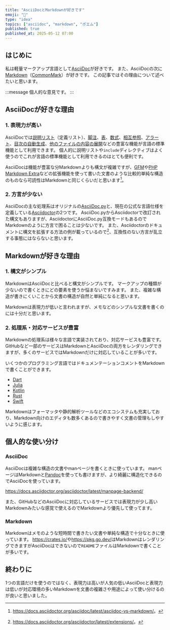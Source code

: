 ```yaml
---
title: "AsciiDocとMarkdownが好きです"
emoji: "📝"
type: "idea"
topics: ["asciidoc", "markdown", "ポエム"]
published: true
published_at: 2025-05-12 07:00
---
```


## はじめに

私は軽量マークアップ言語として[AsciiDoc](https://asciidoc.org/)が好きです。
また、AsciiDocの次に[Markdown](https://daringfireball.net/projects/markdown/)（[CommonMark](https://commonmark.org/)）が好きです。
この記事ではその理由について述べたいと思います。

:::message
個人的な意見です。
:::

## AsciiDocが好きな理由

### 1. 表現力が高い

AsciiDocでは[説明リスト](https://docs.asciidoctor.org/asciidoc/latest/lists/description/)（定義リスト）、[脚注](https://docs.asciidoctor.org/asciidoc/latest/macros/footnote/)、[表](https://docs.asciidoctor.org/asciidoc/latest/tables/build-a-basic-table/)、[数式](https://docs.asciidoctor.org/asciidoc/latest/stem/)、[相互参照](https://docs.asciidoctor.org/asciidoc/latest/macros/xref/)、[アラート](https://docs.asciidoctor.org/asciidoc/latest/blocks/admonitions/)、[目次の自動生成](https://docs.asciidoctor.org/asciidoc/latest/toc/)、[他のファイルの内容の展開](https://docs.asciidoctor.org/asciidoc/latest/directives/include/)などの豊富な機能が言語の標準機能として利用できます。
個人的に説明リストや`include`ディレクティブはよく使うのでこれが言語の標準機能として利用できるのはとても便利です。

AsciiDocは機能が豊富な分Markdownよりも構文が複雑ですが、[GFM](https://github.github.com/gfm/)や[PHP Markdown Extra](https://michelf.ca/projects/php-markdown/extra/)などの拡張機能を使って書いた文書のような比較的単純な構造のものなら可読性はMarkdownと同じくらいだと思います[^asciidoc-vs-markdown]。

### 2. 方言が少ない

AsciiDocの主な処理系はオリジナルの[AsciiDoc.py](https://asciidoc-py.github.io/)と、現在の公式な言語仕様を定義している[Asciidoctor](https://asciidoctor.org/)の2つです。
AsciiDoc.pyからAsciidoctorで改訂された構文もありますが、AsciidoctorにAsciiDoc.py互換モードもあるのでMarkdownのように方言で困ることは少ないです。
また、Asciidoctorのドキュメントに構文を拡張する方法の例が載っているので[^asciidoctor-extensions]、互換性のない方言が乱立する事態にはならないと思います。

## Markdownが好きな理由

### 1. 構文がシンプル

MarkdownはAsciiDocと比べると構文がシンプルです。
マークアップの種類が少ないので書くときにどの要素を使うか悩まないですみます。
また、複雑な構造が書きにくいことから文書の構造が自然と単純になると思います。

Markdownは表現力が低いと言われますが、メモなどのシンプルな文書を書くのには十分だと思います。

### 2. 処理系・対応サービスが豊富

Markdownの処理系は様々な言語で実装されており、対応サービスも豊富です。
GitHubなど一部のサービスはMarkdownとAsciiDocの両方をレンダリングできますが、多くのサービスではMarkdownだけに対応していることが多いです。

いくつかのプログラミング言語ではドキュメンテーションコメントをMarkdownで書くことができます。

- [Dart](https://dart.dev/effective-dart/documentation#markdown)
- [Julia](https://docs.julialang.org/en/v1/manual/documentation/#Writing-Documentation)
- [Kotlin](https://kotlinlang.org/docs/kotlin-doc.html)
- [Rust](https://doc.rust-lang.org/rustdoc/how-to-write-documentation.html#markdown)
- [Swift](https://www.swift.org/documentation/docc/)

Markdownはフォーマッタや静的解析ツールなどのエコシステムも充実しており、Markdown向けのエディタも数多くあるので書きやすく文書の管理もしやすいように感じます。

## 個人的な使い分け

### AsciiDoc

AsciiDocは複雑な構造の文書やmanページを書くときに使っています。
manページはMarkdownと[Pandoc](https://pandoc.org/)を使っても書けますが、より綺麗に構造化できるのでAsciiDocを使っています。

https://docs.asciidoctor.org/asciidoctor/latest/manpage-backend/

また、GitHubなどのAsciiDocに対応しているサービスでは表現力が少し高いMarkdownみたいな感覚で使えるのでMarkdownより優先して使ってます。

### Markdown

Markdownはメモのような短時間で書きたい文書や単純な構造で十分なときに使っています。
<https://crates.io/>や<https://pkg.go.dev/>はMarkdownはレンダリングできますがAsciiDocはできないので`README`ファイルはMarkdownで書くことが多いです。

## 終わりに

1つの言語だけを使うのではなく、表現力は高いが人気の低いAsciiDocと表現力は低いが対応環境の多いMarkdownを文書の複雑さや用途によって使い分けるのが良いと思いました。

[^asciidoc-vs-markdown]: <https://docs.asciidoctor.org/asciidoc/latest/asciidoc-vs-markdown/>。

[^asciidoctor-extensions]: <https://docs.asciidoctor.org/asciidoctor/latest/extensions/>。
